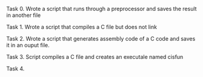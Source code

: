Task 0. Wrote a script that runs through a preprocessor and saves the result in another file

Task 1. Wrote a script that compiles a C file but does not link

Task 2. Wrote a script that generates assembly code of a C code and saves it in an ouput file.

Task 3. Script compiles a C file and creates an executale named cisfun

Task 4.  
